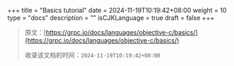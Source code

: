 +++
title = "Basics tutorial"
date = 2024-11-19T10:19:42+08:00
weight = 10
type = "docs"
description = ""
isCJKLanguage = true
draft = false
+++

> 原文：[https://grpc.io/docs/languages/objective-c/basics/](https://grpc.io/docs/languages/objective-c/basics/)
>
> 收录该文档的时间：`2024-11-19T10:19:42+08:00`
